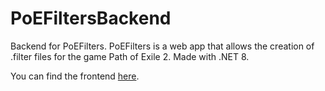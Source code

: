 # PoEFiltersBackend

Backend for PoEFilters. 
PoEFilters is a web app that allows the creation of .filter files for the game Path of Exile 2.
Made with .NET 8.

You can find the frontend [here](https://github.com/Igor-rd-Costa/PoeFiltersFrontend).